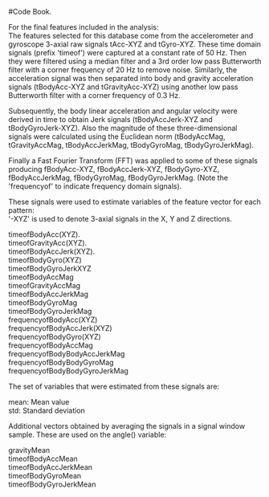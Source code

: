 #Code Book.  



For the final features included in the analysis:  
The features selected for this database come from the accelerometer and gyroscope 3-axial raw signals tAcc-XYZ and tGyro-XYZ. These time domain signals (prefix 'timeof') were captured at a constant rate of 50 Hz. Then they were filtered using a median filter and a 3rd order low pass Butterworth filter with a corner frequency of 20 Hz to remove noise. Similarly, the acceleration signal was then separated into body and gravity acceleration signals (tBodyAcc-XYZ and tGravityAcc-XYZ) using another low pass Butterworth filter with a corner frequency of 0.3 Hz. 

Subsequently, the body linear acceleration and angular velocity were derived in time to obtain Jerk signals (tBodyAccJerk-XYZ and tBodyGyroJerk-XYZ). Also the magnitude of these three-dimensional signals were calculated using the Euclidean norm (tBodyAccMag, tGravityAccMag, tBodyAccJerkMag, tBodyGyroMag, tBodyGyroJerkMag). 

Finally a Fast Fourier Transform (FFT) was applied to some of these signals producing fBodyAcc-XYZ, fBodyAccJerk-XYZ, fBodyGyro-XYZ, fBodyAccJerkMag, fBodyGyroMag, fBodyGyroJerkMag. (Note the 'frequencyof' to indicate frequency domain signals). 

These signals were used to estimate variables of the feature vector for each pattern:  
'-XYZ' is used to denote 3-axial signals in the X, Y and Z directions.

timeofBodyAcc(XYZ).  
timeofGravityAcc(XYZ).  
timeofBodyAccJerk(XYZ).  
timeofBodyGyro(XYZ)               
timeofBodyGyroJerkXYZ   
timeofBodyAccMag    
timeofGravityAccMag   
timeofBodyAccJerkMag    
timeofBodyGyroMag   
timeofBodyGyroJerkMag            
frequencyofBodyAcc(XYZ)   
frequencyofBodyAccJerk(XYZ)    
frequencyofBodyGyro(XYZ)    
frequencyofBodyAccMag             
frequencyofBodyBodyAccJerkMag   
frequencyofBodyBodyGyroMag    
frequencyofBodyBodyGyroJerkMag    

The set of variables that were estimated from these signals are:  

mean: Mean value  
std: Standard deviation   

Additional vectors obtained by averaging the signals in a signal window sample. These are used on the angle() variable:   

gravityMean   
timeofBodyAccMean   
timeofBodyAccJerkMean   
timeofBodyGyroMean    
timeofBodyGyroJerkMean  
